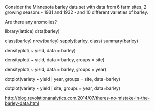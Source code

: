 
Consider the Minnesota barley data set with data from
6 farm sites, 2 growing seasons - 1931 and 1932 - and 10 different varieties of barley.

Are there any anomolies?

library(lattice)
data(barley)


class(barley)
nrow(barley)
sapply(barley, class)
summary(barley)

densityplot( ~ yield, data = barley)


densityplot( ~ yield, data = barley, groups = site)

densityplot( ~ yield, data = barley, groups = year)


dotplot(variety ~ yield | year, groups = site, data=barley)


dotplot(variety ~ yield | site, groups = year, data=barley)
	 

http://blog.revolutionanalytics.com/2014/07/theres-no-mistake-in-the-barley-data.html
